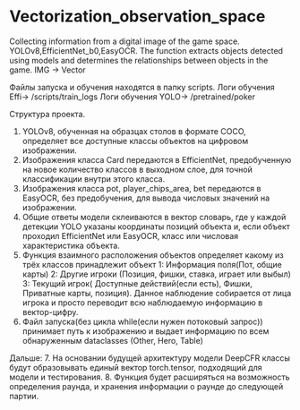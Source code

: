 # Vectorization_observation_space
Collecting information from a digital image of the game space. YOLOv8,EfficientNet_b0,EasyOCR.
The function extracts objects detected using models and determines the relationships between objects in the game. IMG -> Vector

Файлы запуска и обучения находятся в папку scripts.
Логи обучения Effi-> /scripts/train_logs
Логи обучения YOLO-> /pretrained/poker

Структура проекта.
1. YOLOv8, обученная на образцах столов в формате COCO, определяет все доступные классы объектов на цифровом изображении.
2. Изображения класса Card передаются в EfficientNet, предобученную на новое количество классов в выходном слое, для точной классификации внутри этого класса.
3. Изображения класса pot, player_chips_area, bet передаются в EasyOCR, без предобучения, для вывода числовых значений на изображении.
4. Общие ответы модели склеиваются в вектор словарь, где у каждой детекции YOLO указаны координаты позиций объекта и, если объект проходил EfficientNet или EasyOCR, класс или числовая характеристика объекта.
5. Функция взаимного расположения объектов определяет какому из трёх классов принадлежит объект 1: Информация поля(Пот, общие карты) 2: Другие игроки (Позиция, фишки, ставка, играет или выбыл) 3: Текущий игрок( Доступные действий(если есть), Фишки, Приватные карты, позиция). Данное наблюдение собирается от лица игрока и просто переводит всю наблюдаемую информацию в вектор-цифру. 
6. Файл запуска(без цикла while(если нужен потоковый запрос)) принимает путь к изображению и выдает информацию по всем обнаруженным dataclasses (Other, Hero, Table)

Дальше:
7. На основании будущей архитектуру модели DeepCFR классы будут образовывать единый вектор torch.tensor, подходящий для модели и тестирования.
8. Функция будет расширяться на возможность определения раунда, и хранения информации о раунде до следующей партии. 


